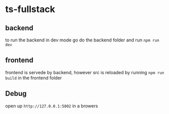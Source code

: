 # ts-fullstack

## backend

to run the backend in dev mode go do the backend folder and run `npm run dev`

## frontend

frontend is servede by backend, however src is reloaded by running `npm run build` in the frontend folder

## Debug

open up `http://127.0.0.1:5002` in a browers
